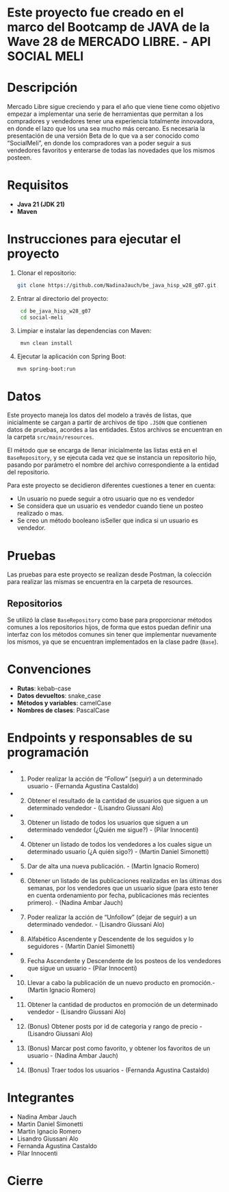 # Este proyecto fue creado en el marco del Bootcamp de JAVA de la Wave 28 de MERCADO LIBRE. - API SOCIAL MELI 

# Descripción
  
Mercado Libre sigue creciendo y para el año que viene  tiene como objetivo empezar a implementar una serie de herramientas que permitan a los compradores y vendedores tener una experiencia totalmente innovadora, en donde el lazo que los una sea mucho más cercano. Es necesaria la presentación de una versión Beta de lo que va a ser conocido como “SocialMeli”, en donde los compradores van a poder seguir a sus vendedores favoritos y enterarse de todas las novedades que los mismos posteen.

# Requisitos

- **Java 21 (JDK 21)**
- **Maven**

# Instrucciones para ejecutar el proyecto

1. Clonar el repositorio:
   ```bash
   git clone https://github.com/NadinaJauch/be_java_hisp_w28_g07.git
2. Entrar al directorio del proyecto:
   ```bash
    cd be_java_hisp_w28_g07
    cd social-meli
3. Limpiar e instalar las dependencias con Maven:
   ```bash
    mvn clean install
4. Ejecutar la aplicación con Spring Boot:
   ```bash
   mvn spring-boot:run

# Datos

Este proyecto maneja los datos del modelo a través de listas, que inicialmente se cargan a partir de archivos de tipo `.JSON` que contienen datos de pruebas, acordes a las entidades. Estos archivos se encuentran en la carpeta `src/main/resources`.

El método que se encarga de llenar inicialmente las listas está en el `BaseRepository`, y se ejecuta cada vez que se instancia un repositorio hijo, pasando por parámetro el nombre del archivo correspondiente a la entidad del repositorio.

Para este proyecto se decidieron diferentes cuestiones a tener en cuenta: 

- Un usuario no puede seguir a otro usuario que no es vendedor
- Se considera que un usuario es vendedor cuando tiene un posteo realizado o mas.
- Se creo un método booleano isSeller que indica si un usuario es vendedor.

# Pruebas 

Las pruebas para este proyecto se realizan desde Postman, la colección para realizar las mismas se encuentra en la carpeta de resources. 

## Repositorios

Se utilizó la clase `BaseRepository` como base para proporcionar métodos comunes a los repositorios hijos, de forma que estos puedan definir una interfaz con los métodos comunes sin tener que implementar nuevamente los mismos, ya que se encuentran implementados en la clase padre (`Base`).

# Convenciones

- **Rutas**: kebab-case
- **Datos devueltos**: snake_case
- **Métodos y variables**: camelCase
- **Nombres de clases**: PascalCase

# Endpoints y responsables de su programación 

- 1. Poder realizar la acción de “Follow” (seguir) a un determinado usuario - (Fernanda Agustina Castaldo)
- 2. Obtener el resultado de la cantidad de usuarios que siguen a un determinado vendedor - (Lisandro Giussani Alo)
- 3. Obtener un listado de todos los usuarios que siguen a un determinado vendedor (¿Quién me sigue?) - (Pilar Innocenti)
- 4. Obtener un listado de todos los vendedores a los cuales sigue un determinado usuario (¿A quién sigo?) - (Martin Daniel Simonetti)
- 5. Dar de alta una nueva publicación. - (Martin Ignacio Romero)
- 6. Obtener un listado de las publicaciones realizadas en las últimas dos semanas, por los vendedores que un usuario sigue (para esto tener en cuenta      ordenamiento por fecha, publicaciones más recientes primero). - (Nadina Ambar Jauch)
- 7. Poder realizar la acción de “Unfollow” (dejar de seguir) a un determinado vendedor. - (Lisandro Giussani Alo)
- 8. Alfabético Ascendente y Descendente de los seguidos y lo seguidores - (Martin Daniel Simonetti)
- 9. Fecha Ascendente y Descendente de los posteos de los vendedores que sigue un usuario - (Pilar Innocenti)
- 10. Llevar a cabo la publicación de un nuevo producto en promoción.- (Martin Ignacio Romero)
- 11. Obtener la cantidad de productos en promoción de un determinado vendedor - (Lisandro Giussani Alo)
- 12. (Bonus) Obtener posts por id de categoria y rango de precio - (Lisandro Giussani Alo)
- 13. (Bonus) Marcar post como favorito, y obtener los favoritos de un usuario - (Nadina Ambar Jauch)
- 14. (Bonus) Traer todos los usuarios - (Fernanda Agustina Castaldo) 

# Integrantes 

- Nadina Ambar Jauch 
- Martin Daniel Simonetti
- Martin Ignacio Romero
- Lisandro Giussani Alo
- Fernanda Agustina Castaldo
- Pilar Innocenti

# Cierre 
